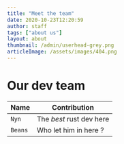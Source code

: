 ```yaml
---
title: "Meet the team"
date: 2020-10-23T12:20:59
author: staff
tags: ["about us"]
layout: about
thumbnail: /admin/userhead-grey.png
articleImage: /assets/images/404.png
---
```


# Our dev team

| Name | Contribution |
| --- | --- |
| `Nyn` | The *best* rust dev here |
| `Beans` | Who let him in here ? |